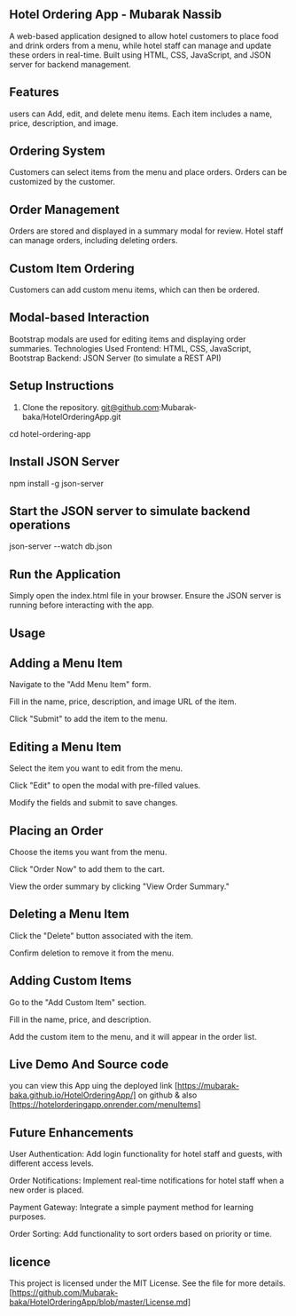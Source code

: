 ## Hotel Ordering App - Mubarak Nassib
A web-based application designed to allow hotel customers to place food and drink orders from a menu, while hotel staff can manage and update these orders in real-time. Built using HTML, CSS, JavaScript, and JSON server for backend management.


## Features 
 users can Add, edit, and delete menu items.
Each item includes a name, price, description, and image.

## Ordering System

Customers can select items from the menu and place orders.
Orders can be customized by the customer.

## Order Management

Orders are stored and displayed in a summary modal for review.
Hotel staff can manage orders, including deleting orders.

## Custom Item Ordering

Customers can add custom menu items, which can then be ordered.

## Modal-based Interaction

Bootstrap modals are used for editing items and displaying order summaries.
Technologies Used
Frontend: HTML, CSS, JavaScript, Bootstrap
Backend: JSON Server (to simulate a REST API)  

## Setup Instructions

1. Clone the repository. git@github.com:Mubarak-baka/HotelOrderingApp.git

cd hotel-ordering-app

##  Install JSON Server
npm install -g json-server

## Start the JSON server to simulate backend operations 
json-server --watch db.json

## Run the Application
Simply open the index.html file in your browser. Ensure the JSON server is running before interacting with the app.

##  Usage

## Adding a Menu Item

Navigate to the "Add Menu Item" form.

Fill in the name, price, description, and image URL of the item.

Click "Submit" to add the item to the menu.

## Editing a Menu Item

Select the item you want to edit from the menu.

Click "Edit" to open the modal with pre-filled values.

Modify the fields and submit to save changes.

## Placing an Order

Choose the items you want from the menu.

Click "Order Now" to add them to the cart.

View the order summary by clicking "View Order Summary."

## Deleting a Menu Item

Click the "Delete" button associated with the item.

Confirm deletion to remove it from the menu.

## Adding Custom Items

Go to the "Add Custom Item" section.


Fill in the name, price, and description.

Add the custom item to the menu, and it will appear in the order list.

## Live Demo And Source code 
you can view this App uing the deployed link [https://mubarak-baka.github.io/HotelOrderingApp/] on github 
& also  [https://hotelorderingapp.onrender.com/menuItems]


## Future Enhancements
User Authentication: Add login functionality for hotel staff and guests, with different access levels.

Order Notifications: Implement real-time notifications for hotel staff when a new order is placed.

Payment Gateway: Integrate a simple payment method for learning purposes.

Order Sorting: Add functionality to sort orders based on priority or time.

## licence 
This project is licensed under the MIT License. See the file for more details.[https://github.com/Mubarak-baka/HotelOrderingApp/blob/master/License.md]
